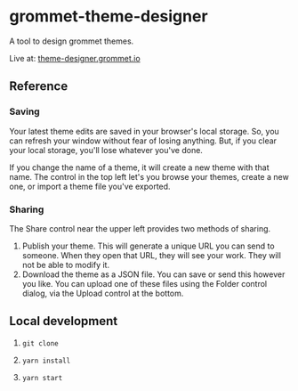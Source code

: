 # grommet-theme-designer

A tool to design grommet themes.

Live at: [theme-designer.grommet.io](https://theme-designer.grommet.io)

## Reference

### Saving

Your latest theme edits are saved in your browser's local storage. So,
you can refresh your window without fear of losing anything. But, if you
clear your local storage, you'll lose whatever you've done.

If you change the name of a theme, it will create a new theme with that name.
The control in the top left let's you browse your themes, create a new one,
or import a theme file you've exported.

### Sharing

The Share control near the upper left provides two methods of sharing.

1. Publish your theme. This will generate a unique URL you can send
to someone. When they open that URL, they will see your work. They will not be
able to modify it.
1. Download the theme as a JSON file. You can save or send this
however you like. You can upload one of these files using the Folder control
dialog, via the Upload control at the bottom.

## Local development

1. `git clone`

1. `yarn install`

1. `yarn start`
